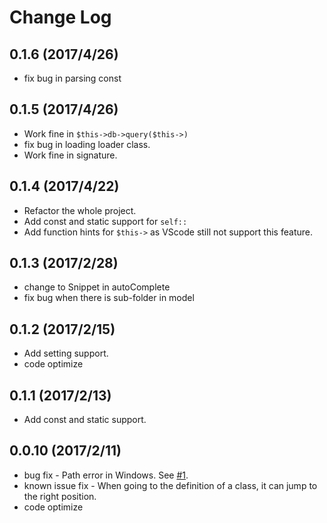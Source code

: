 # Change Log

## 0.1.6 (2017/4/26)
* fix bug in parsing const

## 0.1.5 (2017/4/26)
* Work fine in `$this->db->query($this->)`
* fix bug in loading loader class.
* Work fine in signature.

## 0.1.4 (2017/4/22)
* Refactor the whole project.
* Add const and static support for `self::`
* Add function hints for `$this->` as VScode still not support this feature.

## 0.1.3 (2017/2/28)
* change to Snippet in autoComplete
* fix bug when there is sub-folder in model

## 0.1.2 (2017/2/15)
* Add setting support.
* code optimize

## 0.1.1 (2017/2/13)
* Add const and static support.

## 0.0.10 (2017/2/11)
* bug fix - Path error in Windows. See [#1](https://github.com/smallp/vscode-ci/issues/1).
* known issue fix - When going to the definition of a class, it can jump to the right position.
* code optimize